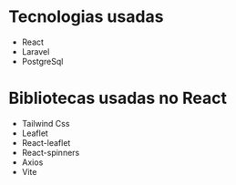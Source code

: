 # Tecnologias usadas

- React
- Laravel
- PostgreSql


# Bibliotecas usadas no React

- Tailwind Css
- Leaflet
- React-leaflet
- React-spinners
- Axios
- Vite
